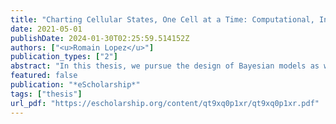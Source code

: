 ```yaml
---
title: "Charting Cellular States, One Cell at a Time: Computational, Inferential and Modeling Perspectives"
date: 2021-05-01
publishDate: 2024-01-30T02:25:59.514152Z
authors: ["<u>Romain Lopez</u>"]
publication_types: ["2"]
abstract: "In this thesis, we pursue the design of Bayesian models as well as large-scale approximate inference procedures for the analysis of single-cell transcriptomics data.  First, we rely on Bayesian statistics to formalize several central algorithmic steps of single-cell transcriptomics data analysis. In particular, we introduce single-cell Variational Inference (scVI), a deep generative model that separates technical noise from biological signal, and is readily applicable de novo cell type identification, batch effect correction and differential expression. As a follow-up work, we introduce single-cell ANnotation using Variational Inference (scANVI), an extension of scVI for sharing annotation of cells across experimental conditions. scANVI is a fully-probabilistic method for harmonizing collections of single-cell RNA sequencing datasets, and therefore provides a principled way of quantifying the uncertainty of cell states annotation. The inference procedure for both methods is based on auto-encoding variational Bayes, and scales to millions of cells.    In a second line of work, we expose two pathological behaviors of variational inference we encountered while developing scVI. First, the presence of an encoder network leads to entanglement of the latent variables, an undesirable behavior for factoring out unwanted variations from embeddings. To address this problem, we introduce the Hilbert-Schmidt Information Criterion (HSIC) constrained Variational Autoencoder (VAE), a generic variant of the VAE that incorporates a non-parametric measure of dependence as an explicit constraint for the variational distribution. Second, we expose the unsuitability of the variational distribution for Bayesian decision-making and introduce a simple procedure for making more accurate decisions with VAEs. In particular, we explore alternative training procedures, based on using separate variational bounds for learning the generative model and variational posterior."
featured: false
publication: "*eScholarship*"
tags: ["thesis"]
url_pdf: "https://escholarship.org/content/qt9xq0p1xr/qt9xq0p1xr.pdf"
---
```


